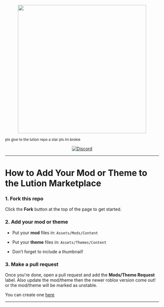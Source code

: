 <p align="center">
  <img src="https://raw.githubusercontent.com/triisdang/Lution-Mods/refs/heads/main/Assets/thumbnails/LT_MARKETPLACE.svg" width="420">
</p>
<sub>pls give to the lution repo a star pls im brokie</sub>

<div align="center">

[![Discord](https://img.shields.io/badge/Discord-%235865F2.svg?style=for-the-badge&logo=discord&logoColor=white)](https://discord.gg/BXT7FYjTBa)

</div>

----

# How to Add Your Mod or Theme to the Lution Marketplace

### 1. Fork this repo

Click the **Fork** button at the top of the page to get started.

### 2. Add your mod or theme

-   Put your **mod** files in: `Assets/Mods/Content`
    
-   Put your **theme** files in: `Assets/Themes/Content`
    
-   Don’t forget to include a thumbnail!
    

### 3. Make a pull request

Once you're done, open a pull request and add the **Mods/Theme Request** label. 
Also update the mod/theme then the newer roblox version come out! or the mod/theme will be marked as unstable.


You can create one [here](https://github.com/triisdang/Lution-Marketplace/pulls)

----------
